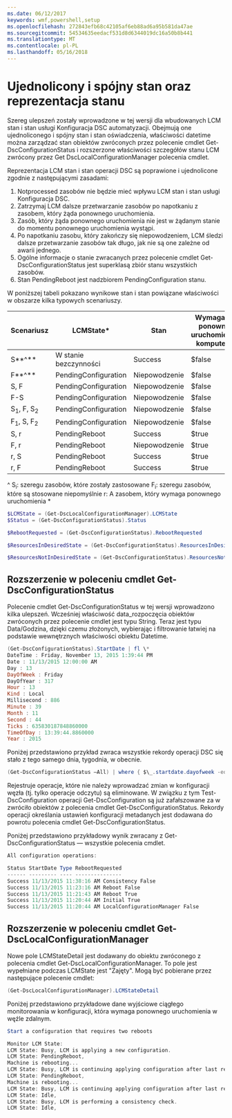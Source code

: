 ```yaml
---
ms.date: 06/12/2017
keywords: wmf,powershell,setup
ms.openlocfilehash: 272843efb68c42105af6eb88ad6a95b581da47ae
ms.sourcegitcommit: 54534635eedacf531d8d6344019dc16a50b8b441
ms.translationtype: MT
ms.contentlocale: pl-PL
ms.lasthandoff: 05/16/2018
---
```

# <a name="unified-and-consistent-state-and-status-representation"></a>Ujednolicony i spójny stan oraz reprezentacja stanu

Szereg ulepszeń zostały wprowadzone w tej wersji dla wbudowanych LCM stan i stan usługi Konfiguracja DSC automatyzacji. Obejmują one ujednoliconego i spójny stan i stan oświadczenia, właściwości datetime można zarządzać stan obiektów zwróconych przez polecenie cmdlet Get-DscConfigurationStatus i rozszerzone właściwości szczegółów stanu LCM zwrócony przez Get DscLocalConfigurationManager polecenia cmdlet.

Reprezentacja LCM stan i stan operacji DSC są poprawione i ujednolicone zgodnie z następującymi zasadami:
1.  Notprocessed zasobów nie będzie mieć wpływu LCM stan i stan usługi Konfiguracja DSC.
2.  Zatrzymaj LCM dalsze przetwarzanie zasobów po napotkaniu z zasobem, który żąda ponownego uruchomienia.
3.  Zasób, który żąda ponownego uruchomienia nie jest w żądanym stanie do momentu ponownego uruchomienia wystąpi.
4.  Po napotkaniu zasobu, który zakończy się niepowodzeniem, LCM śledzi dalsze przetwarzanie zasobów tak długo, jak nie są one zależne od awarii jednego.
5.  Ogólne informacje o stanie zwracanych przez polecenie cmdlet Get-DscConfigurationStatus jest superklasą zbiór stanu wszystkich zasobów.
6.  Stan PendingReboot jest nadzbiorem PendingConfiguration stanu.

W poniższej tabeli pokazano wynikowe stan i stan powiązane właściwości w obszarze kilka typowych scenariuszy.

| **Scenariusz**                    | **LCMState\***       | **Stan** | **Wymagane ponowne uruchomienie komputera**  | **ResourcesInDesiredState**  | **ResourcesNotInDesiredState** |
|---------------------------------|----------------------|------------|---------------|------------------------------|--------------------------------|
| S**^**                          | W stanie bezczynności                 | Success    | $false        | S                            | $null                          |
| F**^**                          | PendingConfiguration | Niepowodzenie    | $false        | $null                        | F                              |
| S, F                             | PendingConfiguration | Niepowodzenie    | $false        | S                            | F                              |
| F-S                             | PendingConfiguration | Niepowodzenie    | $false        | S                            | F                              |
| S<sub>1</sub>, F, S<sub>2</sub> | PendingConfiguration | Niepowodzenie    | $false        | S<sub>1</sub>, S<sub>2</sub> | F                              |
| F<sub>1</sub>, S, F<sub>2</sub> | PendingConfiguration | Niepowodzenie    | $false        | S                            | F<sub>1</sub>, F<sub>2</sub>   |
| S, r                            | PendingReboot        | Success    | $true         | S                            | r                              |
| F, r                            | PendingReboot        | Niepowodzenie    | $true         | $null                        | F, r                           |
| r, S                            | PendingReboot        | Success    | $true         | $null                        | r                              |
| r, F                            | PendingReboot        | Success    | $true         | $null                        | r                              |

^ S<sub>i</sub>: szeregu zasobów, które zostały zastosowane F<sub>i</sub>: szeregu zasobów, które są stosowane niepomyślnie r: A zasobem, który wymaga ponownego uruchomienia \*

```powershell
$LCMState = (Get-DscLocalConfigurationManager).LCMState
$Status = (Get-DscConfigurationStatus).Status

$RebootRequested = (Get-DscConfigurationStatus).RebootRequested

$ResourcesInDesiredState = (Get-DscConfigurationStatus).ResourcesInDesiredState

$ResourcesNotInDesiredState = (Get-DscConfigurationStatus).ResourcesNotInDesiredState
```
## <a name="enhancement-in-get-dscconfigurationstatus-cmdlet"></a>Rozszerzenie w poleceniu cmdlet Get-DscConfigurationStatus

Polecenie cmdlet Get-DscConfigurationStatus w tej wersji wprowadzono kilka ulepszeń. Wcześniej właściwość data_rozpoczęcia obiektów zwróconych przez polecenie cmdlet jest typu String. Teraz jest typu Data/Godzina, dzięki czemu złożonych, wybierając i filtrowanie łatwiej na podstawie wewnętrznych właściwości obiektu Datetime.
```powershell
(Get-DscConfigurationStatus).StartDate | fl \*
DateTime : Friday, November 13, 2015 1:39:44 PM
Date : 11/13/2015 12:00:00 AM
Day : 13
DayOfWeek : Friday
DayOfYear : 317
Hour : 13
Kind : Local
Millisecond : 886
Minute : 39
Month : 11
Second : 44
Ticks : 635830187848860000
TimeOfDay : 13:39:44.8860000
Year : 2015
```

Poniżej przedstawiono przykład zwraca wszystkie rekordy operacji DSC się stało z tego samego dnia, tygodnia, w obecnie.
```powershell
(Get-DscConfigurationStatus –All) | where { $\_.startdate.dayofweek -eq (Get-Date).DayOfWeek }
```

Rejestruje operacje, które nie należy wprowadzać zmian w konfiguracji węzła (tj. tylko operacje odczytu) są eliminowane. W związku z tym Test-DscConfiguration operacji Get-DscConfiguration są już zafałszowane za w zwróciło obiektów z polecenia cmdlet Get-DscConfigurationStatus.
Rekordy operacji określania ustawień konfiguracji metadanych jest dodawana do powrotu polecenia cmdlet Get-DscConfigurationStatus.

Poniżej przedstawiono przykładowy wynik zwracany z Get-DscConfigurationStatus — wszystkie polecenia cmdlet.
```powershell
All configuration operations:

Status StartDate Type RebootRequested
------ --------- ---- ---------------
Success 11/13/2015 11:38:16 AM Consistency False
Success 11/13/2015 11:23:16 AM Reboot False
Success 11/13/2015 11:21:43 AM Reboot True
Success 11/13/2015 11:20:44 AM Initial True
Success 11/13/2015 11:20:44 AM LocalConfigurationManager False
```

## <a name="enhancement-in-get-dsclocalconfigurationmanager-cmdlet"></a>Rozszerzenie w poleceniu cmdlet Get-DscLocalConfigurationManager
Nowe pole LCMStateDetail jest dodawany do obiektu zwróconego z polecenia cmdlet Get-DscLocalConfigurationManager. To pole jest wypełniane podczas LCMState jest "Zajęty". Mogą być pobierane przez następujące polecenie cmdlet:
```powershell
(Get-DscLocalConfigurationManager).LCMStateDetail
```

Poniżej przedstawiono przykładowe dane wyjściowe ciągłego monitorowania w konfiguracji, która wymaga ponownego uruchomienia w węźle zdalnym.
```powershell
Start a configuration that requires two reboots

Monitor LCM State:
LCM State: Busy, LCM is applying a new configuration.
LCM State: PendingReboot,
Machine is rebooting...
LCM State: Busy, LCM is continuing applying configuration after last reboot.
LCM State: PendingReboot,
Machine is rebooting...
LCM State: Busy, LCM is continuing applying configuration after last reboot.
LCM State: Idle,
LCM State: Busy, LCM is performing a consistency check.
LCM State: Idle,
```

